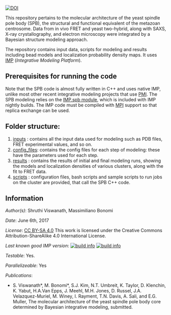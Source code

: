 [![DOI](https://zenodo.org/badge/DOI/10.5281/zenodo.838791.svg)](https://doi.org/10.5281/zenodo.838791)

This repository pertains to the molecular architecture of the yeast spindle pole body (SPB), the structural and functional equivalent of the metazoan centrosome. Data from in vivo FRET and yeast two-hybrid, along with SAXS, X-ray crystallography, and electron microscopy were integrated by a Bayesian structure modeling approach.

The repository contains input data, scripts for modeling and results including bead models and localization probability density maps. It uses [IMP](https://integrativemodeling.org) (*Integrative Modeling Platform*).

## Prerequisites for running the code
Note that the SPB code is almost fully written in C++ and uses native IMP, unlike most other recent integrative modeling projects that use [PMI](https://github.com/salilab/pmi). 
The SPB modeling relies on the [IMP.spb module](https://integrativemodeling.org/nightly/doc/ref/namespaceIMP_1_1spb.html),
which is included with IMP nightly builds.
The IMP code must be compiled with [MPI](https://integrativemodeling.org/2.7.0/doc/ref/namespaceIMP_1_1mpi.html)
support so that replica exchange can be used.

## Folder structure:
1) [inputs](inputs/) : contains all the input data used for modeling such as PDB files, FRET experimental values, and so on.
2) [config_files](config_files/): contains the config files for each step of modeling: these have the parameters used for each step.
3) [results](results/) : contains the results of initial and final modeling runs, showing the models and localization densities of various clusters, along with the fit to FRET data. 
4) [scripts](scripts/) : configuration files, bash scripts and sample scripts to run jobs on the cluster are provided, that call the SPB C++ code. 

## Information
_Author(s)_: Shruthi Viswanath, Massimiliano Bonomi

_Date_: June 6th, 2017

_License_: [CC BY-SA 4.0](https://creativecommons.org/licenses/by-sa/4.0/)
This work is licensed under the Creative Commons Attribution-ShareAlike 4.0
International License.

_Last known good IMP version_: [![build info](https://integrativemodeling.org/systems/?sysstat=24&branch=master)](https://integrativemodeling.org/systems/) [![build info](https://integrativemodeling.org/systems/?sysstat=24&branch=develop)](https://integrativemodeling.org/systems/)

_Testable_: Yes.

_Parallelizeable_: Yes

_Publications_:
 - S. Viswanath*, M. Bonomi*, S.J. Kim, N.T. Umbreit, K. Taylor, D. Klenchin, K. Yabut, H.A.Van Epps, J. Meehl, M.H. Jones, D. Russel, J.A. Velazquez-Muriel, M. Winey, I. Rayment, T.N. Davis, A. Sali, and E.G. Muller, The molecular architecture of the yeast spindle pole body core determined by Bayesian integrative modeling, submitted.
